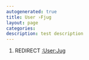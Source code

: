 ```yaml
---
autogenerated: true
title: User ›Fjug
layout: page
categories: 
description: test description
---
```


1.  REDIRECT [:User:Jug](_User_Jug)
